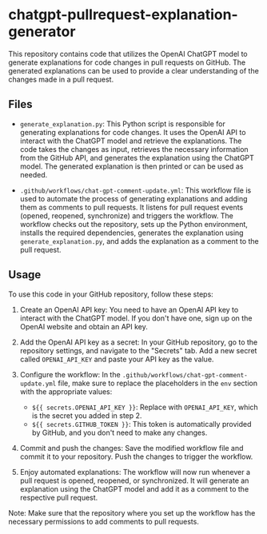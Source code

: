 # chatgpt-pullrequest-explanation-generator

This repository contains code that utilizes the OpenAI ChatGPT model to generate explanations for code changes in pull requests on GitHub. The generated explanations can be used to provide a clear understanding of the changes made in a pull request.

## Files

- `generate_explanation.py`: This Python script is responsible for generating explanations for code changes. It uses the OpenAI API to interact with the ChatGPT model and retrieve the explanations. The code takes the changes as input, retrieves the necessary information from the GitHub API, and generates the explanation using the ChatGPT model. The generated explanation is then printed or can be used as needed.

- `.github/workflows/chat-gpt-comment-update.yml`: This workflow file is used to automate the process of generating explanations and adding them as comments to pull requests. It listens for pull request events (opened, reopened, synchronize) and triggers the workflow. The workflow checks out the repository, sets up the Python environment, installs the required dependencies, generates the explanation using `generate_explanation.py`, and adds the explanation as a comment to the pull request.

## Usage

To use this code in your GitHub repository, follow these steps:

1. Create an OpenAI API key: You need to have an OpenAI API key to interact with the ChatGPT model. If you don't have one, sign up on the OpenAI website and obtain an API key.

2. Add the OpenAI API key as a secret: In your GitHub repository, go to the repository settings, and navigate to the "Secrets" tab. Add a new secret called `OPENAI_API_KEY` and paste your API key as the value.

3. Configure the workflow: In the `.github/workflows/chat-gpt-comment-update.yml` file, make sure to replace the placeholders in the `env` section with the appropriate values:
   - `${{ secrets.OPENAI_API_KEY }}`: Replace with `OPENAI_API_KEY`, which is the secret you added in step 2.
   - `${{ secrets.GITHUB_TOKEN }}`: This token is automatically provided by GitHub, and you don't need to make any changes.

4. Commit and push the changes: Save the modified workflow file and commit it to your repository. Push the changes to trigger the workflow.

5. Enjoy automated explanations: The workflow will now run whenever a pull request is opened, reopened, or synchronized. It will generate an explanation using the ChatGPT model and add it as a comment to the respective pull request.

Note: Make sure that the repository where you set up the workflow has the necessary permissions to add comments to pull requests.
